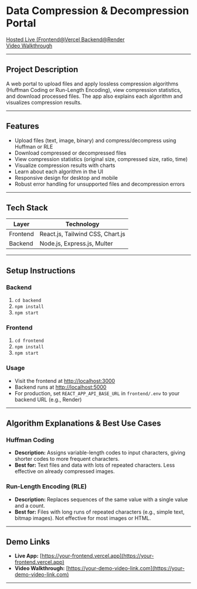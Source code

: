 # Data Compression & Decompression Portal

[Hosted Live (Frontend@Vercel Backend@Render](https://data-compression-decompression-port-lovat.vercel.app/)  
[Video Walkthrough](https://your-demo-video-link.com)

---

## Project Description

A web portal to upload files and apply lossless compression algorithms (Huffman Coding or Run-Length Encoding), view compression statistics, and download processed files. The app also explains each algorithm and visualizes compression results.

---

## Features

- Upload files (text, image, binary) and compress/decompress using Huffman or RLE
- Download compressed or decompressed files
- View compression statistics (original size, compressed size, ratio, time)
- Visualize compression results with charts
- Learn about each algorithm in the UI
- Responsive design for desktop and mobile
- Robust error handling for unsupported files and decompression errors

---

## Tech Stack

| Layer      | Technology                       |
|------------|----------------------------------|
| Frontend   | React.js, Tailwind CSS, Chart.js |
| Backend    | Node.js, Express.js, Multer      |

---

## Setup Instructions

### Backend

  1. `cd backend`
  2. `npm install`
  3. `npm start`



### Frontend

  1. `cd frontend`
  2. `npm install`
  3. `npm start`



### Usage

- Visit the frontend at [http://localhost:3000](http://localhost:3000)
- Backend runs at [http://localhost:5000](http://localhost:5000)
- For production, set `REACT_APP_API_BASE_URL` in `frontend/.env` to your backend URL (e.g., Render)

---

## Algorithm Explanations & Best Use Cases

### Huffman Coding

- **Description:** Assigns variable-length codes to input characters, giving shorter codes to more frequent characters.
- **Best for:** Text files and data with lots of repeated characters. Less effective on already compressed images.

### Run-Length Encoding (RLE)

- **Description:** Replaces sequences of the same value with a single value and a count.
- **Best for:** Files with long runs of repeated characters (e.g., simple text, bitmap images). Not effective for most images or HTML.

---

## Demo Links

- **Live App:** [https://your-frontend.vercel.app](https://your-frontend.vercel.app)
- **Video Walkthrough:** [https://your-demo-video-link.com](https://your-demo-video-link.com)

---
